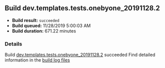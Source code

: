 ## Build dev.templates.tests.onebyone_20191128.2
- **Build result:** `succeeded`
- **Build queued:** 11/28/2019 5:00:03 AM
- **Build duration:** 671.22 minutes
### Details
Build [dev.templates.tests.onebyone_20191128.2](https://winappstudio.visualstudio.com/web/build.aspx?pcguid=a4ef43be-68ce-4195-a619-079b4d9834c2&builduri=vstfs%3a%2f%2f%2fBuild%2fBuild%2f32077) succeeded
Find detailed information in the [build log files]()

